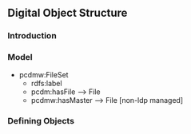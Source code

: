 
## Digital Object Structure

### Introduction

### Model

* pcdmw:FileSet
  * rdfs:label
  * pcdm:hasFile --> File
  * pcdmw:hasMaster --> File [non-ldp managed]

### Defining Objects


